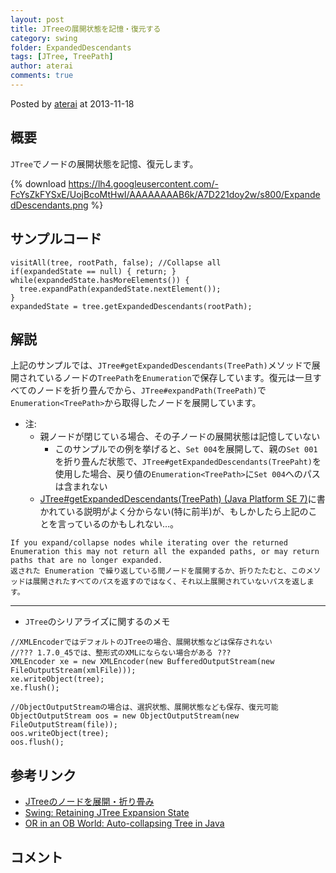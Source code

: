 ```yaml
---
layout: post
title: JTreeの展開状態を記憶・復元する
category: swing
folder: ExpandedDescendants
tags: [JTree, TreePath]
author: aterai
comments: true
---
```


Posted by [aterai](http://terai.xrea.jp/aterai.html) at 2013-11-18

## 概要
`JTree`でノードの展開状態を記憶、復元します。

{% download https://lh4.googleusercontent.com/-FcYsZkFYSxE/UojBcoMtHwI/AAAAAAAAB6k/A7D221doy2w/s800/ExpandedDescendants.png %}

## サンプルコード
<pre class="prettyprint"><code>visitAll(tree, rootPath, false); //Collapse all
if(expandedState == null) { return; }
while(expandedState.hasMoreElements()) {
  tree.expandPath(expandedState.nextElement());
}
expandedState = tree.getExpandedDescendants(rootPath);
</code></pre>

## 解説
上記のサンプルでは、`JTree#getExpandedDescendants(TreePath)`メソッドで展開されているノードの`TreePath`を`Enumeration`で保存しています。復元は一旦すべてのノードを折り畳んでから、`JTree#expandPath(TreePath)`で`Enumeration<TreePath>`から取得したノードを展開しています。

- 注:
    - 親ノードが閉じている場合、その子ノードの展開状態は記憶していない
        - このサンプルでの例を挙げると、`Set 004`を展開して、親の`Set 001`を折り畳んだ状態で、`JTree#getExpandedDescendants(TreePaht)`を使用した場合、戻り値の`Enumeration<TreePath>`に`Set 004`へのパスは含まれない
    - [JTree#getExpandedDescendants(TreePath) (Java Platform SE 7)](http://docs.oracle.com/javase/jp/7/api/javax/swing/JTree.html#getExpandedDescendants%28javax.swing.tree.TreePath%29)に書かれている説明がよく分からない(特に前半)が、もしかしたら上記のことを言っているのかもしれない…。

<!-- dummy comment line for breaking list -->

	If you expand/collapse nodes while iterating over the returned Enumeration this may not return all the expanded paths, or may return paths that are no longer expanded.
	返された Enumeration で繰り返している間ノードを展開するか、折りたたむと、このメソッドは展開されたすべてのパスを返すのではなく、それ以上展開されていないパスを返します。

- - - -
- `JTree`のシリアライズに関するのメモ

<!-- dummy comment line for breaking list -->

<pre class="prettyprint"><code>//XMLEncoderではデフォルトのJTreeの場合、展開状態などは保存されない
//??? 1.7.0_45では、整形式のXMLにならない場合がある ???
XMLEncoder xe = new XMLEncoder(new BufferedOutputStream(new FileOutputStream(xmlFile)));
xe.writeObject(tree);
xe.flush();

//ObjectOutputStreamの場合は、選択状態、展開状態なども保存、復元可能
ObjectOutputStream oos = new ObjectOutputStream(new FileOutputStream(file));
oos.writeObject(tree);
oos.flush();
</code></pre>

## 参考リンク
- [JTreeのノードを展開・折り畳み](http://terai.xrea.jp/Swing/ExpandAllNodes.html)
- [Swing: Retaining JTree Expansion State](http://www.javalobby.org/java/forums/t19857.html)
- [OR in an OB World: Auto-collapsing Tree in Java](http://orinanobworld.blogspot.jp/2013/03/auto-collapsing-tree-in-java.html)

<!-- dummy comment line for breaking list -->

## コメント
